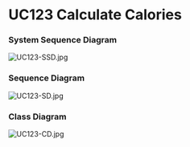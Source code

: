 # **UC123 Calculate Calories**

### System Sequence Diagram

![UC123-SSD.jpg](UC123-SSD.jpg)

### Sequence Diagram

![UC123-SD.jpg](UC123-SD.jpg)

### Class Diagram

![UC123-CD.jpg](UC123-CD.jpg)